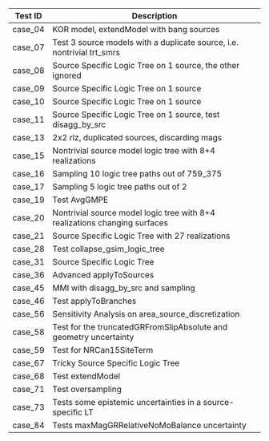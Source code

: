 | Test ID | Description                                                                |
|---------|----------------------------------------------------------------------------|
| case_04 | KOR model, extendModel with bang sources                                   |
| case_07 | Test 3 source models with a duplicate source, i.e. nontrivial trt_smrs     |
| case_08 | Source Specific Logic Tree on 1 source, the other ignored                  |
| case_09 | Source Specific Logic Tree on 1 source                                     |
| case_10 | Source Specific Logic Tree on 1 source                                     |
| case_11 | Source Specific Logic Tree on 1 source, test disagg_by_src                 |
| case_13 | 2x2 rlz, duplicated sources, discarding mags                               |
| case_15 | Nontrivial source model logic tree with 8+4 realizations                   |
| case_16 | Sampling 10 logic tree paths out of 759_375                                |
| case_17 | Sampling 5 logic tree paths out of 2                                       |
| case_19 | Test AvgGMPE                                                               |
| case_20 | Nontrivial source model logic tree with 8+4 realizations changing surfaces |
| case_21 | Source Specific Logic Tree with 27 realizations                            |
| case_28 | Test collapse_gsim_logic_tree                                              |
| case_31 | Source Specific Logic Tree                                                 |
| case_36 | Advanced applyToSources                                                    |
| case_45 | MMI with disagg_by_src and sampling                                        |
| case_46 | Test applyToBranches                                                       |
| case_56 | Sensitivity Analysis on area_source_discretization                         |
| case_58 | Test for the truncatedGRFromSlipAbsolute and geometry uncertainty          |
| case_59 | Test for NRCan15SiteTerm                                                   |
| case_67 | Tricky Source Specific Logic Tree                                          |
| case_68 | Test extendModel                                                           |
| case_71 | Test oversampling                                                          |
| case_73 | Tests some epistemic uncertainties in a source-specific LT                 |
| case_84 | Tests maxMagGRRelativeNoMoBalance uncertainty                              |
